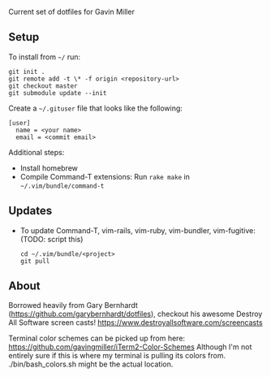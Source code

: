 Current set of dotfiles for Gavin Miller

## Setup

To install from `~/` run:

```
git init .
git remote add -t \* -f origin <repository-url>
git checkout master
git submodule update --init
```

Create a `~/.gituser` file that looks like the following:

```
[user]
  name = <your name>
  email = <commit email>
```


Additional steps:

- Install homebrew
- Compile Command-T extensions: Run `rake make` in `~/.vim/bundle/command-t`

## Updates

- To update Command-T, vim-rails, vim-ruby, vim-bundler, vim-fugitive: (TODO: script this)

  ```
  cd ~/.vim/bundle/<project>
  git pull
  ```

## About

Borrowed heavily from Gary Bernhardt (https://github.com/garybernhardt/dotfiles),
checkout his awesome Destroy All Software screen casts!
  https://www.destroyallsoftware.com/screencasts

Terminal color schemes can be picked up from here:
https://github.com/gavingmiller/iTerm2-Color-Schemes
Although I'm not entirely sure if this is where my terminal is pulling its
colors from. ./bin/bash\_colors.sh might be the actual location.
